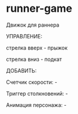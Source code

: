 # runner-game

Движок для раннера


УПРАВЛЕНИЕ: 

  стрелка вверх - прыжок
  
  стрелка вниз - подкат




ДОБАВИТЬ:

Счетчик скорости: -

Триггер столкновений: -

Анимация персонажа: -
